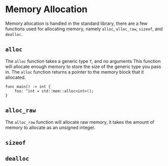 # Memory Allocation
Memory allocation is handled in the standard library, there are a few functions
used for allocating memory, namely `alloc`, `alloc_raw`, `sizeof`, and `dealloc`.

## `alloc`
The `alloc` function takes a generic type `T`, and no arguments This function
will allocate enough memory to store the size of the generic type you pass in.
The `alloc` function returns a pointer to the memory block that it allocated.

```
func main() -> int {
    foo: ^int = std::mem::alloc<int>();
}
```

## `alloc_raw`
The `alloc_raw` function will allocate raw memory, it takes the amount of memory to
allocate as an unsigned integer.

## `sizeof`

## `dealloc`